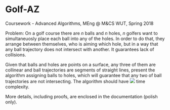 # Golf-AZ
Coursework - Advanced Algorithms, MEng @ M&amp;CS WUT, Spring 2018

Problem:
On a golf course there are _n_ balls and _n_ holes, _n_ golfers want to simultaneuosly place each ball into any of the holes. In order to do that, they arrange between themselves, who is aiming which hole, but in a way that any ball trajectory does not intersect with another. It guarantees lack of collisions.

Given that balls and holes are points on a surface, any three of them are collinear and ball trajectories are segments of straight lines, present the algorithm assigning balls to holes, which will guarantee that any two of ball trajectories are not intersecting. The algorithm should have <img src="https://latex.codecogs.com/gif.latex?O(n^2\log%20n)" /> time complexity. 
	
More details, including proofs, are enclosed in the documentation (polish only).
